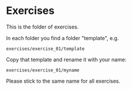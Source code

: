 # Exercises

This is the folder of exercises.

In each folder you find a folder "template", e.g. 

    exercises/exercise_01/template
    
Copy that template and rename it with your name:

    exercises/exercise_01/myname
    
Please stick to the same name for all exercises.
